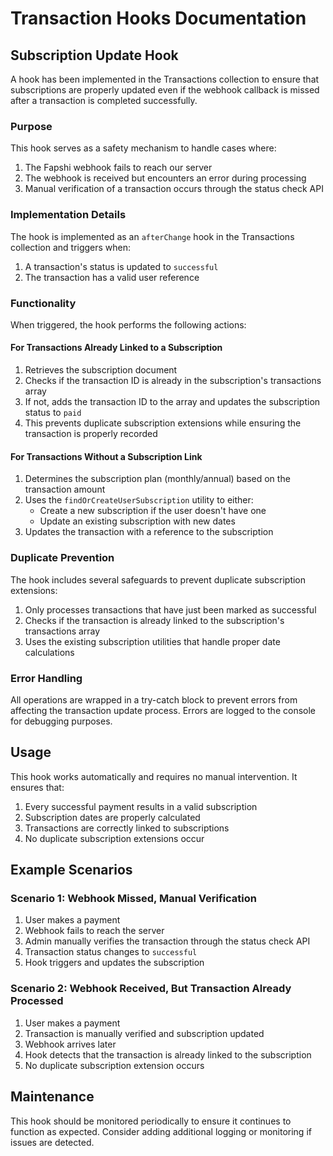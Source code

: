 # Transaction Hooks Documentation

## Subscription Update Hook

A hook has been implemented in the Transactions collection to ensure that subscriptions are properly updated even if the webhook callback is missed after a transaction is completed successfully.

### Purpose

This hook serves as a safety mechanism to handle cases where:

1. The Fapshi webhook fails to reach our server
2. The webhook is received but encounters an error during processing
3. Manual verification of a transaction occurs through the status check API

### Implementation Details

The hook is implemented as an `afterChange` hook in the Transactions collection and triggers when:

1. A transaction's status is updated to `successful`
2. The transaction has a valid user reference

### Functionality

When triggered, the hook performs the following actions:

#### For Transactions Already Linked to a Subscription

1. Retrieves the subscription document
2. Checks if the transaction ID is already in the subscription's transactions array
3. If not, adds the transaction ID to the array and updates the subscription status to `paid`
4. This prevents duplicate subscription extensions while ensuring the transaction is properly recorded

#### For Transactions Without a Subscription Link

1. Determines the subscription plan (monthly/annual) based on the transaction amount
2. Uses the `findOrCreateUserSubscription` utility to either:
   - Create a new subscription if the user doesn't have one
   - Update an existing subscription with new dates
3. Updates the transaction with a reference to the subscription

### Duplicate Prevention

The hook includes several safeguards to prevent duplicate subscription extensions:

1. Only processes transactions that have just been marked as successful
2. Checks if the transaction is already linked to the subscription's transactions array
3. Uses the existing subscription utilities that handle proper date calculations

### Error Handling

All operations are wrapped in a try-catch block to prevent errors from affecting the transaction update process. Errors are logged to the console for debugging purposes.

## Usage

This hook works automatically and requires no manual intervention. It ensures that:

1. Every successful payment results in a valid subscription
2. Subscription dates are properly calculated
3. Transactions are correctly linked to subscriptions
4. No duplicate subscription extensions occur

## Example Scenarios

### Scenario 1: Webhook Missed, Manual Verification

1. User makes a payment
2. Webhook fails to reach the server
3. Admin manually verifies the transaction through the status check API
4. Transaction status changes to `successful`
5. Hook triggers and updates the subscription

### Scenario 2: Webhook Received, But Transaction Already Processed

1. User makes a payment
2. Transaction is manually verified and subscription updated
3. Webhook arrives later
4. Hook detects that the transaction is already linked to the subscription
5. No duplicate subscription extension occurs

## Maintenance

This hook should be monitored periodically to ensure it continues to function as expected. Consider adding additional logging or monitoring if issues are detected.